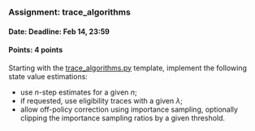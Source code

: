 ### Assignment: trace_algorithms
#### Date: Deadline: Feb 14, 23:59
#### Points: 4 points

Starting with the [trace_algorithms.py](https://github.com/ufal/npfl122/tree/master/labs/09/trace_algorithms.py)
template, implement the following state value estimations:
- use $n$-step estimates for a given $n$;
- if requested, use eligibility traces with a given $λ$;
- allow off-policy correction using importance sampling, optionally
  clipping the importance sampling ratios by a given threshold.
